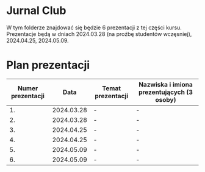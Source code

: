 # Jurnal Club

W tym folderze znajdować się będzie 6 prezentacji z tej części kursu. Prezentacje będą w dniach 2024.03.28 (na proźbę studentów wczęsniej), 2024.04.25, 2024.05.09.

# Plan prezentacji

|        Numer prezentacji        |Data                          |Temat prezentacji                         | Nazwiska i imiona prezentujących (3 osoby) |
|--------------|-------------------------------|-----------------------------|-------------------|
|1.|2024.03.28| - | - |
|2.|2024.03.28| - | - |
|3.|2024.04.25| - | - |
|4.|2024.04.25| - | - |
|5.|2024.05.09| - | - |
|6.|2024.05.09| - | - |
